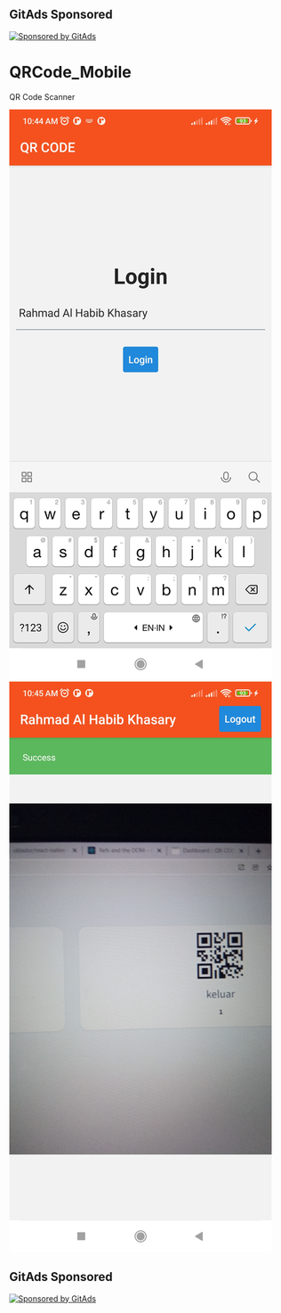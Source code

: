 <!-- GitAds-Verify: 6FF2Z5NQYA9F36YLPJM9DHMOGAFFX45O -->

## GitAds Sponsored
[![Sponsored by GitAds](https://gitads.dev/v1/ad-serve?source=abewartech/qrcode_mobile@github)](https://gitads.dev/v1/ad-track?source=abewartech/qrcode_mobile@github)



# QRCode_Mobile
QR Code Scanner 

![alt text](https://raw.githubusercontent.com/abewartech/QRCode_Mobile/main/assets/Screenshot_2022-02-06-10-44-56-450_com.qrcodemobile.jpg)
![alt text](https://raw.githubusercontent.com/abewartech/QRCode_Mobile/main/assets/Screenshot_2022-02-06-10-45-12-157_com.qrcodemobile.jpg)

## GitAds Sponsored
[![Sponsored by GitAds](https://gitads.dev/v1/ad-serve?source=abewartech/qrcode_mobile@github)](https://gitads.dev/v1/ad-track?source=abewartech/qrcode_mobile@github)


